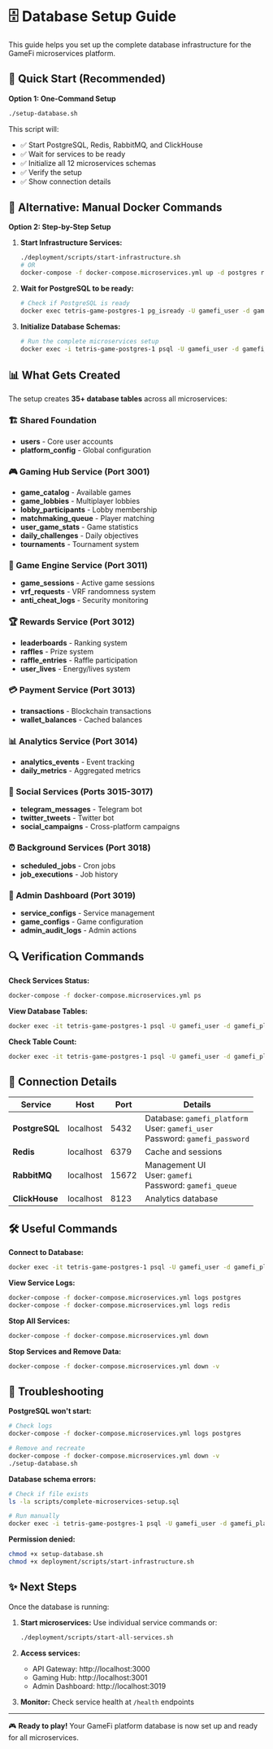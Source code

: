 # 🗄️ Database Setup Guide

This guide helps you set up the complete database infrastructure for the GameFi microservices platform.

## 🚀 Quick Start (Recommended)

**Option 1: One-Command Setup**
```bash
./setup-database.sh
```

This script will:
- ✅ Start PostgreSQL, Redis, RabbitMQ, and ClickHouse
- ✅ Wait for services to be ready
- ✅ Initialize all 12 microservices schemas
- ✅ Verify the setup
- ✅ Show connection details

## 🐳 Alternative: Manual Docker Commands

**Option 2: Step-by-Step Setup**

1. **Start Infrastructure Services:**
   ```bash
   ./deployment/scripts/start-infrastructure.sh
   # OR
   docker-compose -f docker-compose.microservices.yml up -d postgres redis rabbitmq clickhouse
   ```

2. **Wait for PostgreSQL to be ready:**
   ```bash
   # Check if PostgreSQL is ready
   docker exec tetris-game-postgres-1 pg_isready -U gamefi_user -d gamefi_platform
   ```

3. **Initialize Database Schemas:**
   ```bash
   # Run the complete microservices setup
   docker exec -i tetris-game-postgres-1 psql -U gamefi_user -d gamefi_platform < scripts/complete-microservices-setup.sql
   ```

## 📊 What Gets Created

The setup creates **35+ database tables** across all microservices:

### 🏗️ Shared Foundation
- **users** - Core user accounts
- **platform_config** - Global configuration

### 🎮 Gaming Hub Service (Port 3001)
- **game_catalog** - Available games
- **game_lobbies** - Multiplayer lobbies
- **lobby_participants** - Lobby membership
- **matchmaking_queue** - Player matching
- **user_game_stats** - Game statistics
- **daily_challenges** - Daily objectives
- **tournaments** - Tournament system

### 🎲 Game Engine Service (Port 3011)
- **game_sessions** - Active game sessions
- **vrf_requests** - VRF randomness system
- **anti_cheat_logs** - Security monitoring

### 🏆 Rewards Service (Port 3012)
- **leaderboards** - Ranking system
- **raffles** - Prize system
- **raffle_entries** - Raffle participation
- **user_lives** - Energy/lives system

### 💳 Payment Service (Port 3013)
- **transactions** - Blockchain transactions
- **wallet_balances** - Cached balances

### 📊 Analytics Service (Port 3014)
- **analytics_events** - Event tracking
- **daily_metrics** - Aggregated metrics

### 🤖 Social Services (Ports 3015-3017)
- **telegram_messages** - Telegram bot
- **twitter_tweets** - Twitter bot
- **social_campaigns** - Cross-platform campaigns

### ⏰ Background Services (Port 3018)
- **scheduled_jobs** - Cron jobs
- **job_executions** - Job history

### 🔧 Admin Dashboard (Port 3019)
- **service_configs** - Service management
- **game_configs** - Game configuration
- **admin_audit_logs** - Admin actions

## 🔍 Verification Commands

**Check Services Status:**
```bash
docker-compose -f docker-compose.microservices.yml ps
```

**View Database Tables:**
```bash
docker exec -it tetris-game-postgres-1 psql -U gamefi_user -d gamefi_platform -c "\dt"
```

**Check Table Count:**
```bash
docker exec -it tetris-game-postgres-1 psql -U gamefi_user -d gamefi_platform -c "SELECT COUNT(*) FROM information_schema.tables WHERE table_schema = 'public';"
```

## 🔗 Connection Details

| Service | Host | Port | Details |
|---------|------|------|---------|
| **PostgreSQL** | localhost | 5432 | Database: `gamefi_platform`<br>User: `gamefi_user`<br>Password: `gamefi_password` |
| **Redis** | localhost | 6379 | Cache and sessions |
| **RabbitMQ** | localhost | 15672 | Management UI<br>User: `gamefi`<br>Password: `gamefi_queue` |
| **ClickHouse** | localhost | 8123 | Analytics database |

## 🛠️ Useful Commands

**Connect to Database:**
```bash
docker exec -it tetris-game-postgres-1 psql -U gamefi_user -d gamefi_platform
```

**View Service Logs:**
```bash
docker-compose -f docker-compose.microservices.yml logs postgres
docker-compose -f docker-compose.microservices.yml logs redis
```

**Stop All Services:**
```bash
docker-compose -f docker-compose.microservices.yml down
```

**Stop Services and Remove Data:**
```bash
docker-compose -f docker-compose.microservices.yml down -v
```

## 🚨 Troubleshooting

**PostgreSQL won't start:**
```bash
# Check logs
docker-compose -f docker-compose.microservices.yml logs postgres

# Remove and recreate
docker-compose -f docker-compose.microservices.yml down -v
./setup-database.sh
```

**Database schema errors:**
```bash
# Check if file exists
ls -la scripts/complete-microservices-setup.sql

# Run manually
docker exec -i tetris-game-postgres-1 psql -U gamefi_user -d gamefi_platform < scripts/complete-microservices-setup.sql
```

**Permission denied:**
```bash
chmod +x setup-database.sh
chmod +x deployment/scripts/start-infrastructure.sh
```

## ✨ Next Steps

Once the database is running:

1. **Start microservices:** Use individual service commands or:
   ```bash
   ./deployment/scripts/start-all-services.sh
   ```

2. **Access services:**
   - API Gateway: http://localhost:3000
   - Gaming Hub: http://localhost:3001
   - Admin Dashboard: http://localhost:3019

3. **Monitor:** Check service health at `/health` endpoints

---

🎮 **Ready to play!** Your GameFi platform database is now set up and ready for all microservices. 